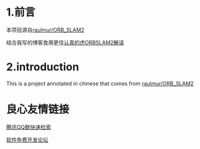 # 1.前言
本项目源自[raulmur/ORB_SLAM2](http://u.720life.cn/g/54145d0471d91890860f7f8463c03046e4d3abf265b29ed76f79f6690aec6cf833372c6ce9637f7a3e2c085f25a34376) 

结合我写的博客食用更佳[认真的虎ORBSLAM2解读](http://u.720life.cn/g/ce3f6174933242f367d8a4cd3fa79ded866906db0a74987d4313511d5685e13f61d7966decf7a025f102640a710e26bc4a108581a74c1cfdb73adee41f2e30bc) 
# 2.introduction
This is a project annotated in chinese that comes from [raulmur/ORB_SLAM2](http://u.720life.cn/g/54145d0471d91890860f7f8463c03046e4d3abf265b29ed76f79f6690aec6cf833372c6ce9637f7a3e2c085f25a34376) 





 # 良心友情链接

[腾讯QQ群快速检索](http://u.720life.cn/s/8cf73f7c)

[软件免费开发论坛](http://u.720life.cn/s/bbb01dc0)